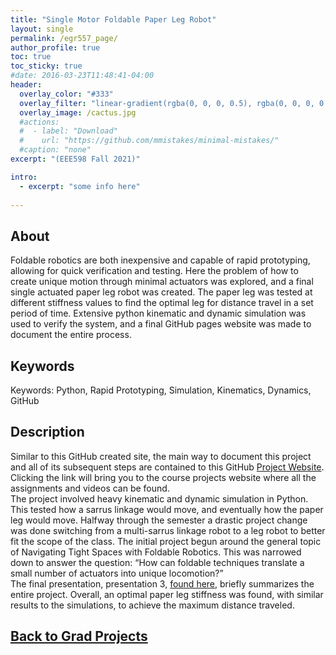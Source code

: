 ```yaml
---
title: "Single Motor Foldable Paper Leg Robot"
layout: single
permalink: /egr557_page/
author_profile: true
toc: true
toc_sticky: true
#date: 2016-03-23T11:48:41-04:00
header:
  overlay_color: "#333"
  overlay_filter: "linear-gradient(rgba(0, 0, 0, 0.5), rgba(0, 0, 0, 0.5))"
  overlay_image: /cactus.jpg
  #actions:
  #  - label: "Download"
  #    url: "https://github.com/mmistakes/minimal-mistakes/"
  #caption: "none"
excerpt: "(EEE598 Fall 2021)"

intro: 
  - excerpt: "some info here"   
   
---
```


## About
Foldable robotics are both inexpensive and capable of rapid prototyping, allowing for quick verification and testing. Here the problem of how to create unique motion through minimal actuators was explored, and a final single actuated paper leg robot was created. The paper leg was tested at different stiffness values to find the optimal leg for distance travel in a set period of time. Extensive python kinematic and dynamic simulation was used to verify the system, and a final GitHub pages website was made to document the entire process.

## Keywords
Keywords: Python, Rapid Prototyping, Simulation, Kinematics, Dynamics, GitHub

## Description

Similar to this GitHub created site, the main way to document this project and all of its subsequent steps are contained to this GitHub [Project Website](https://l-terrestris.github.io/). Clicking the link will bring you to the course projects website where all the assignments and videos can be found. <br>
The project involved heavy kinematic and dynamic simulation in Python. This tested how a sarrus linkage would move, and eventually how the paper leg would move. Halfway through the semester a drastic project change was done switching from a multi-sarrus linkage robot to a leg robot to better fit the scope of the class. The initial project begun around the general topic of Navigating Tight Spaces with Foldable Robotics. This was narrowed down to answer the question: “How can foldable techniques translate a small number of actuators into unique locomotion?” <br>
The final presentation, presentation 3, [found here](https://l-terrestris.github.io/Presentations/Presentation_3), briefly summarizes the entire project. Overall, an optimal paper leg stiffness was found, with similar results to the simulations, to achieve the maximum distance traveled.



## [Back to Grad Projects](/grad_projects/)
